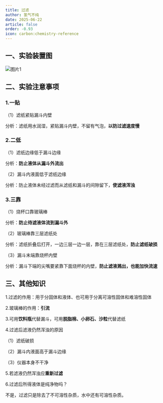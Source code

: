 ```yaml
---
title: 过滤
author: 氢气不纯
date: 2025-06-22
article: false
order: -0.93
icon: carbon:chemistry-reference
---
```


## 一、实验装置图

![图片1](https://img.edaychem.cn/img/%E5%9B%BE%E7%89%871.png)​

## 二、实验注意事项	

### 1.**一贴**

（1）滤纸紧贴漏斗内壁

分析：滤纸用水润湿，紧贴漏斗内壁，不留有气泡，**以防过滤速度慢**

### 2.**二低**

（1）滤纸边缘低于漏斗边缘

分析：**防止液体从漏斗外流出**

（2）漏斗内液面低于滤纸边缘

分析：防止液体未经过滤而从滤纸和漏斗的间隙留下，**使滤液浑浊**

### 3.**三靠**

（1）烧杯口靠玻璃棒

分析：**防止待滤液体流到漏斗外**

（2）玻璃棒靠三层滤纸处

分析：滤纸折叠后打开，一边三层一边一层，靠在三层滤纸处，**防止滤纸破损**

（3）漏斗末端靠烧杯内壁

分析：漏斗下端的尖嘴要紧靠下面烧杯的内壁，**防止滤液溅出，也能加快流速**

## 三、其他知识	

1.过滤的作用：用于分固体和液体、也可用于分离可溶性固体和难溶性固体

2.玻璃棒的作用：**引流**

3.可用**饮料瓶**代替漏斗，可用**脱脂棉、小卵石、沙粒**代替滤纸

4.过滤后滤液仍然浑浊的原因	

（1）滤纸破损

（2）漏斗内液面高于漏斗边缘

（3）仪器本身不干净

5.若滤液仍然浑浊应**重新过滤**

6.过滤后所得液体是纯净物吗？

不是，过滤只是除去了不可溶性杂质，水中还有可溶性杂质。

